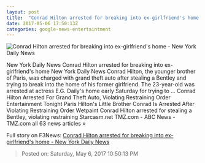 ```yaml
---
layout: post
title:  "Conrad Hilton arrested for breaking into ex-girlfriend's home - New York Daily News"
date: 2017-05-06 17:50:13Z
categories: google-news-entertaintment
---
```


![Conrad Hilton arrested for breaking into ex-girlfriend's home - New York Daily News](http://assets.nydailynews.com/polopoly_fs/1.3142123.1494087691!/img/httpImage/image.jpg_gen/derivatives/landscape_1200/56462457.jpg)

New York Daily News Conrad Hilton arrested for breaking into ex-girlfriend's home New York Daily News Conrad Hilton, the younger brother of Paris, was charged with grand theft auto after stealing a Bentley and trying to break into the home of his former girlfriend. The 23-year-old was arrested at actress E.G. Daily's home early Saturday for trying to ... Conrad Hilton Arrested For Grand Theft Auto, Violating Restraining Order Entertainment Tonight Paris Hilton's Little Brother Conrad Is Arrested After Violating Restraining Order Wetpaint Conrad Hilton arrested for stealing a Bentley, violating restraining Starcasm.net TMZ.com - ABC News - TMZ.com all 63 news articles »


Full story on F3News: [Conrad Hilton arrested for breaking into ex-girlfriend's home - New York Daily News](http://www.f3nws.com/n/KUb2WH)

> Posted on: Saturday, May 6, 2017 10:50:13 PM
